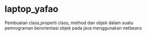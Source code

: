 # laptop_yafao
Pembuatan class,properti class, method dan objek dalam suatu pemrograman berorientasi objek pada java menggunakan netbeans
